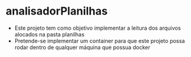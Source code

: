 # analisadorPlanilhas

- Este projeto tem como objetivo implementar a leitura dos arquivos alocados na pasta planilhas
- Pretende-se implementar um container para que este projeto possa rodar dentro de qualquer máquina que possua docker
